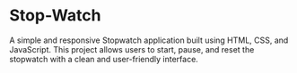 # Stop-Watch
A simple and responsive Stopwatch application built using HTML, CSS, and JavaScript. This project allows users to start, pause, and reset the stopwatch with a clean and user-friendly interface.
